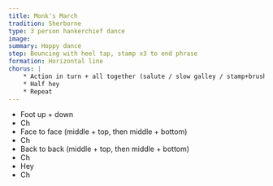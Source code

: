 ```yaml
---
title: Monk's March
tradition: Sherborne
type: 3 person hankerchief dance
image: 
summary: Hoppy dance
step: Bouncing with heel tap, stamp x3 to end phrase
formation: Horizontal line
chorus: | 
    * Action in turn + all together (salute / slow galley / stamp+brush / split capers)
    * Half hey
    * Repeat
---
```

* Foot up + down
* Ch
* Face to face (middle + top, then middle + bottom)
* Ch
* Back to back (middle + top, then middle + bottom)
* Ch
* Hey
* Ch